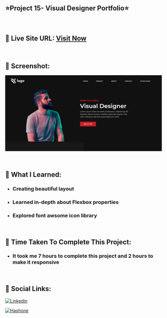 ## ⭐Project 15- Visual Designer Portfolio⭐

<br>

## 📌 Live Site URL: <a href="https://15product-design-page.netlify.app/">**Visit Now**</a>

<br>

## 📌 Screenshot:

![project1](./images/project15.png)

<br>

## 📌 What I Learned:

- ### Creating beautiful layout
- ### Learned in-depth about Flexbox properties
- ### Explored font awsome icon library

<br>

## 📌 Time Taken To Complete This Project:

- ### It took me 7 hours to complete this project and 2 hours to make it responsive

<br>

## 📌 Social Links:

[![Linkedin](https://img.shields.io/badge/LinkedIn-0077B5?style=for-the-badge&logo=linkedin&logoColor=white)](https://www.linkedin.com/in/nikhilkhetan17/)

[![Hashone](https://img.shields.io/badge/Hashnode-2962FF?style=for-the-badge&logo=hashnode&logoColor=white)](https://nikhilkhetan.hashnode.dev/)
